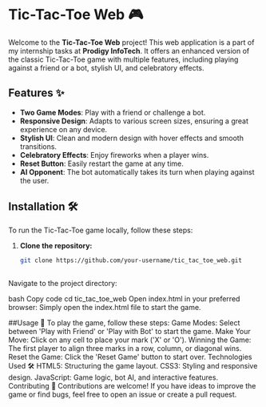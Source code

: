 # Tic-Tac-Toe Web 🎮

Welcome to the **Tic-Tac-Toe Web** project! This web application is a part of my internship tasks at **Prodigy InfoTech**. It offers an enhanced version of the classic Tic-Tac-Toe game with multiple features, including playing against a friend or a bot, stylish UI, and celebratory effects.

## Features ✨

- **Two Game Modes**: Play with a friend or challenge a bot.
- **Responsive Design**: Adapts to various screen sizes, ensuring a great experience on any device.
- **Stylish UI**: Clean and modern design with hover effects and smooth transitions.
- **Celebratory Effects**: Enjoy fireworks when a player wins.
- **Reset Button**: Easily restart the game at any time.
- **AI Opponent**: The bot automatically takes its turn when playing against the user.

## Installation 🛠️

To run the Tic-Tac-Toe game locally, follow these steps:

1. **Clone the repository:**
   ```bash
   git clone https://github.com/your-username/tic_tac_toe_web.git

##
Navigate to the project directory:

bash
Copy code
cd tic_tac_toe_web
Open index.html in your preferred browser:
Simply open the index.html file to start the game.

##Usage 🚀
To play the game, follow these steps:
Game Modes: Select between 'Play with Friend' or 'Play with Bot' to start the game.
Make Your Move: Click on any cell to place your mark ('X' or 'O').
Winning the Game: The first player to align three marks in a row, column, or diagonal wins.
Reset the Game: Click the 'Reset Game' button to start over.
Technologies Used 🛠️
HTML5: Structuring the game layout.
CSS3: Styling and responsive design.
JavaScript: Game logic, bot AI, and interactive features.
Contributing 🤝
Contributions are welcome! If you have ideas to improve the game or find bugs, feel free to open an issue or create a pull request.



